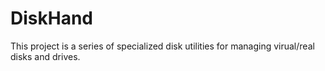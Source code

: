 # DiskHand
This project is a series of specialized disk utilities for managing virual/real disks and drives.
